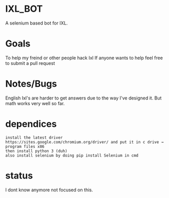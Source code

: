 # IXL_BOT
A selenium based bot for IXL. 
# Goals
To help my freind or other people hack Ixl 
If anyone wants to help feel free to submit a pull request
# Notes/Bugs
English Ixl's are harder to get answers due to the way I've designed it. But math works very well so far.
# dependices
    install the latest driver https://sites.google.com/chromium.org/driver/ and put it in c drive → program files x86 
    then install python 3 (duh)                
    also install selenium by doing pip install Selenium in cmd
# status 
I dont know anymore not focused on this. 
